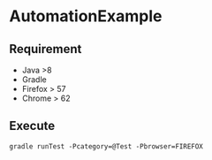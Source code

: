# AutomationExample

## Requirement

- Java >8
- Gradle
- Firefox > 57
- Chrome > 62

## Execute

```
gradle runTest -Pcategory=@Test -Pbrowser=FIREFOX
```
